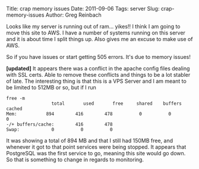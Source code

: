 Title: crap memory issues
Date: 2011-09-06
Tags: server
Slug: crap-memory-issues
Author: Greg Reinbach

Looks like my server is running out of ram... yikes!! I think I am going to move this site to AWS. I have a number of systems running on this server and it is about time I split things up. Also gives me an excuse to make use of AWS.  

So if you have issues or start getting 505 errors. It's due to memory issues!

**[updated]**  It appears there was a conflict in the apache config files dealing with SSL certs. Able to remove these conflicts and things to be a lot stabler of late. The interesting thing is that this is a VPS Server and I am meant to be limited to 512MB or so, but if I run

    free -m
                     total       used       free     shared    buffers     cached
    Mem:           894        416        478          0          0          0
    -/+ buffers/cache:        416        478
    Swap:            0          0          0

It was showing a total of 894 MB and that I still had 150MB free, and whenever it got to that point services were being stopped. It appears that PostgreSQL was the first service to go, meaning this site would go down. So that is something to change in regards to monitoring.
